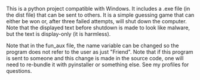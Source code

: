 This is a python project compatible with Windows. It includes a .exe file (in the dist file) that can be sent to others. It is a simple guessing game that can either be won or, after three failed attempts, will shut down the computer. Note that the displayed text before shutdown is made to look like malware, but the text is display-only (it is harmless).

Note that in the fun_aux file, the name variable can be changed so the program does not refer to the user as just "Friend".  Note that if this program is sent to someone and this change is made in the source code, one will need to re-bundle it with pyinstaller or something else.  See my profiles for questions.
